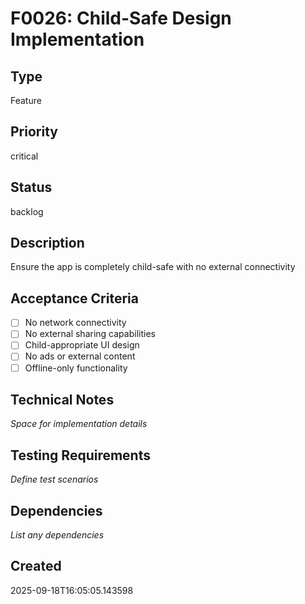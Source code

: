# F0026: Child-Safe Design Implementation

## Type
Feature

## Priority
critical

## Status
backlog

## Description
Ensure the app is completely child-safe with no external connectivity

## Acceptance Criteria
- [ ] No network connectivity
- [ ] No external sharing capabilities
- [ ] Child-appropriate UI design
- [ ] No ads or external content
- [ ] Offline-only functionality

## Technical Notes
_Space for implementation details_

## Testing Requirements
_Define test scenarios_

## Dependencies
_List any dependencies_

## Created
2025-09-18T16:05:05.143598

